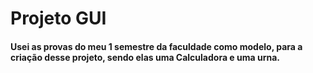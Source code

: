 # Projeto GUI 
#### Usei as provas do meu 1 semestre da faculdade como modelo, para a criação desse projeto, sendo elas uma Calculadora e uma urna.
